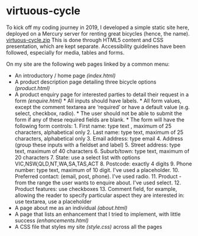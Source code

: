 # virtuous-cycle
To kick off my coding journey in 2019, I developed a simple static site here, deployed on a Mercury server for renting great bicycles (hence, the name).
[virtuous-cycle.zip](https://github.com/claratangfl/virtuous-cycle/files/6993387/virtuous-cycle.zip)
This is done through HTML5 content and CSS presentation, which are kept separate. 
Accessibility guidelines have been followed, especially for media, tables and forms.

On my site are the following web pages linked by a common menu: 
* An introductory / home page *(index.html)* 
* A product description page detailing three bicycle options *(product.html)*
* A product enquiry page for interested parties to detail their request in a form *(enquire.html)* 
		* All inputs should have labels. 
		* All form values, except the comment textarea are ‘required’ or have a default value (e.g. select, checkbox, radio). 
		* The user should not be able to submit the form if any of these required fields are blank.
		* The form will have the following form controls:
			1. First name: type text , maximum of 25 characters, alphabetical only
			2. Last name: type text, maximum of 25 characters, alphabetical only
			3. Email address: type email
			4. Address (group these inputs with a fieldset and label)
			5. Street address: type text, maximum of 40 characters
			6. Suburb/town: type text, maximum of 20 characters
			7. State: use a select list with options VIC,NSW,QLD,NT,WA,SA,TAS,ACT
			8. Postcode: exactly 4 digits
			9. Phone number: type text, maximum of 10 digit. I've used a placeholder.
			10. Preferred contact: (email, post, phone). I've used radio.
			11. Product - from the range the user wants to enquire about. I've used select.
			12. Product features: use checkboxes
			13. Comment field, for example, allowing the reader to specify particular aspect they are interested in: use textarea, use a placeholder
* A page about me as an individual *(about.html)* 
* A page that lists an enhancement that I tried to implement, with little success *(enhancements.html)* 
* A CSS file that styles my site *(style.css)* across all the pages
